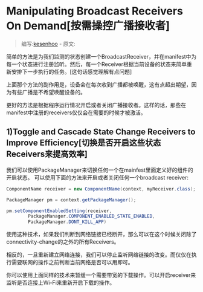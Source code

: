 # Manipulating Broadcast Receivers On Demand[按需操控广播接收者]

> 编写:[kesenhoo](https://github.com/kesenhoo) - 原文:

简单的方法是为我们监测的状态创建一个BroadcastReceiver，并在manifest中为每一个状态进行注册监听。然后，每一个Receiver根据当前设备的状态来简单重新安排下一步执行的任务。[这句话感觉理解有点问题]

上面那个方法的副作用是，设备会在每次收到广播都被唤醒，这有点超出期望，因为有些广播是不希望唤醒设备的。

更好的方法是根据程序运行情况开启或者关闭广播接收者。这样的话，那些在manifest中注册的receivers仅仅会在需要的时候才被激活。

<!-- More -->

## 1)Toggle and Cascade State Change Receivers to Improve Efficiency[切换是否开启这些状态Receivers来提高效率]
我们可以使用PackageManager来切换任何一个在mainfest里面定义好的组件的开启状态。
可以使用下面的方法来开启或者关闭任何一个broadcast receiver:

```java
ComponentName receiver = new ComponentName(context, myReceiver.class);

PackageManager pm = context.getPackageManager();

pm.setComponentEnabledSetting(receiver,
        PackageManager.COMPONENT_ENABLED_STATE_ENABLED,
        PackageManager.DONT_KILL_APP)
```

使用这种技术，如果我们判断到网络链接已经断开，那么可以在这个时候关闭除了connectivity-change的之外的所有Receivers。

相反的，一旦重新建立网络连接，我们可以停止监听网络链接的改变。而仅仅在执行需要联网的操作之前判断当前网络是否可以用即可。

你可以使用上面同样的技术来暂缓一个需要带宽的下载操作。可以开启receiver来监听是否连接上Wi-Fi来重新开启下载的操作。
